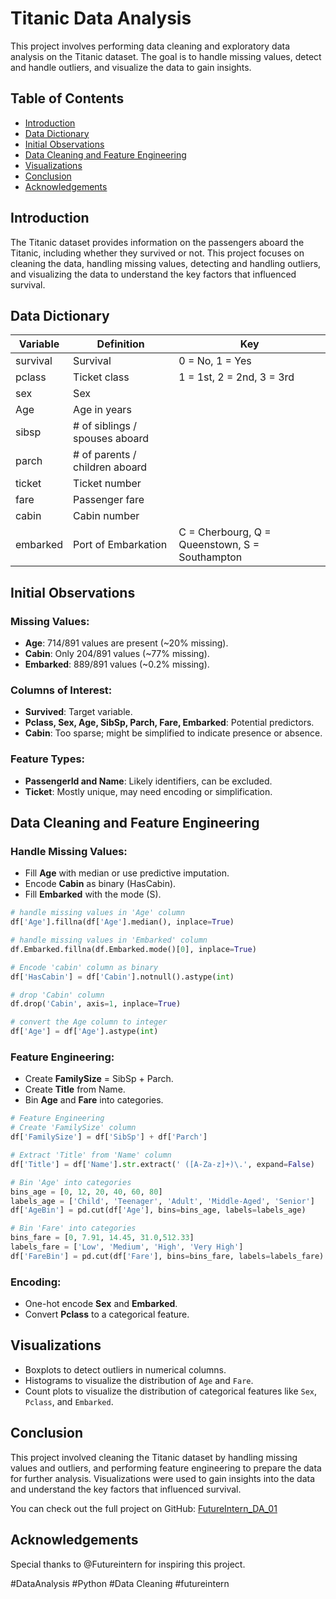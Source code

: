 # Titanic Data Analysis

This project involves performing data cleaning and exploratory data analysis on the Titanic dataset. The goal is to handle missing values, detect and handle outliers, and visualize the data to gain insights.

## Table of Contents
- [Introduction](#introduction)
- [Data Dictionary](#data-dictionary)
- [Initial Observations](#initial-observations)
- [Data Cleaning and Feature Engineering](#data-cleaning-and-feature-engineering)
- [Visualizations](#visualizations)
- [Conclusion](#conclusion)
- [Acknowledgements](#acknowledgements)

## Introduction
The Titanic dataset provides information on the passengers aboard the Titanic, including whether they survived or not. This project focuses on cleaning the data, handling missing values, detecting and handling outliers, and visualizing the data to understand the key factors that influenced survival.

## Data Dictionary
| Variable  | Definition                          | Key                               |
|-----------|-------------------------------------|-----------------------------------|
| survival  | Survival                            | 0 = No, 1 = Yes                   |
| pclass    | Ticket class                        | 1 = 1st, 2 = 2nd, 3 = 3rd         |
| sex       | Sex                                 |                                   |
| Age       | Age in years                        |                                   |
| sibsp     | # of siblings / spouses aboard      |                                   |
| parch     | # of parents / children aboard      |                                   |
| ticket    | Ticket number                       |                                   |
| fare      | Passenger fare                      |                                   |
| cabin     | Cabin number                        |                                   |
| embarked  | Port of Embarkation                 | C = Cherbourg, Q = Queenstown, S = Southampton |

## Initial Observations
### Missing Values:
- **Age**: 714/891 values are present (~20% missing).
- **Cabin**: Only 204/891 values (~77% missing).
- **Embarked**: 889/891 values (~0.2% missing).

### Columns of Interest:
- **Survived**: Target variable.
- **Pclass, Sex, Age, SibSp, Parch, Fare, Embarked**: Potential predictors.
- **Cabin**: Too sparse; might be simplified to indicate presence or absence.

### Feature Types:
- **PassengerId and Name**: Likely identifiers, can be excluded.
- **Ticket**: Mostly unique, may need encoding or simplification.

## Data Cleaning and Feature Engineering
### Handle Missing Values:
- Fill **Age** with median or use predictive imputation.
- Encode **Cabin** as binary (HasCabin).
- Fill **Embarked** with the mode (S).
```python
# handle missing values in 'Age' column
df['Age'].fillna(df['Age'].median(), inplace=True)

# handle missing values in 'Embarked' column
df.Embarked.fillna(df.Embarked.mode()[0], inplace=True)

# Encode 'cabin' column as binary 
df['HasCabin'] = df['Cabin'].notnull().astype(int)

# drop 'Cabin' column
df.drop('Cabin', axis=1, inplace=True)

# convert the Age column to integer
df['Age'] = df['Age'].astype(int)
```

### Feature Engineering:
- Create **FamilySize** = SibSp + Parch.
- Create **Title** from Name.
- Bin **Age** and **Fare** into categories.
```python
# Feature Engineering
# Create 'FamilySize' column
df['FamilySize'] = df['SibSp'] + df['Parch']

# Extract 'Title' from 'Name' column
df['Title'] = df['Name'].str.extract(' ([A-Za-z]+)\.', expand=False)

# Bin 'Age' into categories
bins_age = [0, 12, 20, 40, 60, 80]
labels_age = ['Child', 'Teenager', 'Adult', 'Middle-Aged', 'Senior']
df['AgeBin'] = pd.cut(df['Age'], bins=bins_age, labels=labels_age)

# Bin 'Fare' into categories
bins_fare = [0, 7.91, 14.45, 31.0,512.33]
labels_fare = ['Low', 'Medium', 'High', 'Very High']
df['FareBin'] = pd.cut(df['Fare'], bins=bins_fare, labels=labels_fare)

```

### Encoding:
- One-hot encode **Sex** and **Embarked**.
- Convert **Pclass** to a categorical feature.

## Visualizations
- Boxplots to detect outliers in numerical columns.
- Histograms to visualize the distribution of `Age` and `Fare`.
- Count plots to visualize the distribution of categorical features like `Sex`, `Pclass`, and `Embarked`.

## Conclusion
This project involved cleaning the Titanic dataset by handling missing values and outliers, and performing feature engineering to prepare the data for further analysis. Visualizations were used to gain insights into the data and understand the key factors that influenced survival.

You can check out the full project on GitHub: [ FutureIntern_DA_01](https://github.com/codac-black/FutureIntern_DA_01.git)
## Acknowledgements
Special thanks to @Futureintern for inspiring this project.


#DataAnalysis #Python #Data Cleaning  #futureintern

